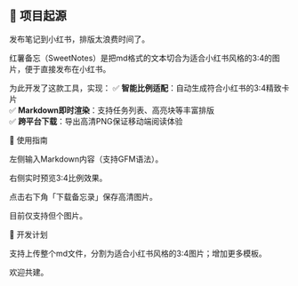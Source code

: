 ## 🌟 项目起源

发布笔记到小红书，排版太浪费时间了。

红薯备忘（SweetNotes）是把md格式的文本切合为适合小红书风格的3:4的图片，便于直接发布在小红书。

为此开发了这款工具，实现：
✅ **智能比例适配**：自动生成符合小红书的3:4精致卡片  
✅ **Markdown即时渲染**：支持任务列表、高亮块等丰富排版  
✅ **跨平台下载**：导出高清PNG保证移动端阅读体验

🎨 使用指南

左侧输入Markdown内容（支持GFM语法）。

右侧实时预览3:4比例效果。

点击右下角「下载备忘录」保存高清图片。

目前仅支持但个图片。

🤝 开发计划

支持上传整个md文件，分割为适合小红书风格的3:4图片；增加更多模板。

欢迎共建。





